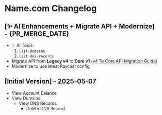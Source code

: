 # Name.com Changelog

## [✨ AI Enhancements + Migrate API + Modernize] - {PR_MERGE_DATE}

- ✨ AI Tools:
    1. `list-domains`
    2. `list-dns-records`
- Migrate API from **Legacy v4** to **Core v1** ([v4 To Core API Migration Guide](https://docs.name.com/migration-guide))
- Modernize to use latest Raycast config

## [Initial Version] - 2025-05-07

- View Account Balance
- View Domains
    - View DNS Records
        - Delete DNS Record